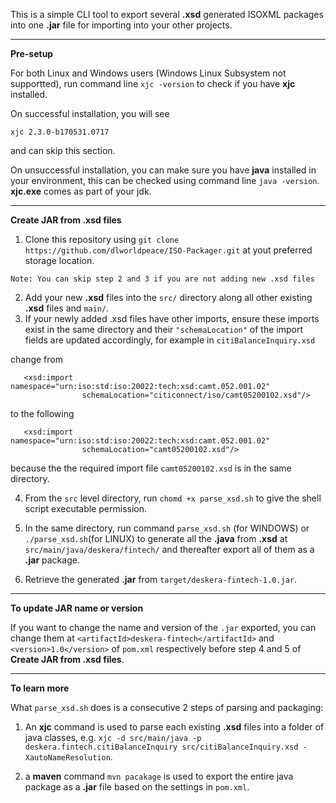 This is a simple CLI tool to export several **.xsd** generated ISOXML packages into one **.jar** file for importing into your other projects.

***

__Pre-setup__

For both Linux and Windows users (Windows Linux Subsystem not supportted), run command line `xjc -version` to check if you have **xjc** installed.

On successful installation, you will see

```
xjc 2.3.0-b170531.0717
```
and can skip this section.

On unsuccessful installation, you can make sure you have **java** installed in your environment, this can be checked using command line `java -version`. **xjc.exe** comes as part of your jdk.

***

__Create JAR from .xsd files__

1. Clone this repository using `git clone https://github.com/dlworldpeace/ISO-Packager.git` at yout preferred storage location. 
```
Note: You can skip step 2 and 3 if you are not adding new .xsd files
```
2.  Add your new **.xsd** files into the `src/` directory along all other existing **.xsd** files and `main/`.
3. If your newly added .xsd files have other imports, ensure these imports exist in the same directory and their `"schemaLocation"` of the import fields are updated accordingly, for example in `citiBalanceInquiry.xsd`

change from

```
   <xsd:import namespace="urn:iso:std:iso:20022:tech:xsd:camt.052.001.02"
                schemaLocation="citiconnect/iso/camt05200102.xsd"/>
```
to the following
```
   <xsd:import namespace="urn:iso:std:iso:20022:tech:xsd:camt.052.001.02"
                schemaLocation="camt05200102.xsd"/>
```
because the the required import file `camt05200102.xsd` is in the same directory.

4. From the `src` level directory, run `chomd +x parse_xsd.sh` to give the shell script executable permission.

5. In the same directory, run command `parse_xsd.sh` (for WINDOWS) or `./parse_xsd.sh`(for LINUX) to generate all the **.java** from **.xsd** at `src/main/java/deskera/fintech/` and thereafter export all of them as a **.jar** package.

6. Retrieve the generated **.jar** from `target/deskera-fintech-1.0.jar`.

***

__To update JAR name or version__

If you want to change the name and version of the `.jar` exported, you can change them at `<artifactId>deskera-fintech</artifactId>` and `<version>1.0</version>` of `pom.xml` respectively before step 4 and 5 of **Create JAR from .xsd files**.

***

__To learn more__

What `parse_xsd.sh` does is a consecutive 2 steps of parsing and packaging:

1. An **xjc** command is used to parse each existing **.xsd** files into a folder of java classes, e.g. `xjc -d src/main/java -p deskera.fintech.citiBalanceInquiry src/citiBalanceInquiry.xsd -XautoNameResolution`.

2. a **maven** command `mvn pacakage` is used to export the entire java package as a **.jar** file based on the settings in `pom.xml`.
